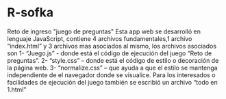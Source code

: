 # R-sofka
Reto de ingreso "juego de preguntas"
Esta app web se desarrolló en lenguaje JavaScript, contiene 4 archivos fundamentales,1 archivo “index.html” y 3 archivos mas asociados al mismo, los archivos asociados son
1-	“Juego.js” - donde está el código de ejecución del juego “Reto de preguntas”.
2-	“style.css” – donde está el código de estilo o decoración de la página web.
3-	“normalize.css” – que ayuda a que el estilo se mantenga independiente de el navegador donde se visualice.
Para los interesados o facilidades de ejecución del juego también se escribió un archivo “todo en 1.html”
